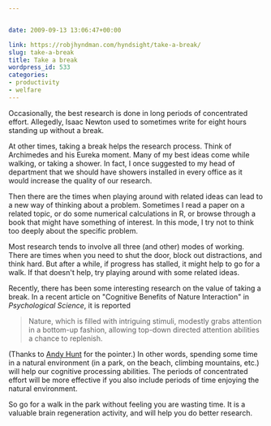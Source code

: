```yaml
---


date: 2009-09-13 13:06:47+00:00

link: https://robjhyndman.com/hyndsight/take-a-break/
slug: take-a-break
title: Take a break
wordpress_id: 533
categories:
- productivity
- welfare
---
```


Occasionally, the best research is done in long periods of concentrated effort. Allegedly, Isaac Newton used to sometimes write for eight hours standing up without a break.

At other times, taking a break helps the research process. Think of Archimedes and his Eureka moment.  Many of my best ideas come while walking, or taking a shower. In fact, I once suggested to my head of department that we should have showers installed in every office as it would increase the quality of our research.

Then there are the times when playing around with related ideas can lead to a new way of thinking about a problem. Sometimes I read a paper on a related topic, or do some numerical calculations in R, or browse through a book that might have something of interest. In this mode, I try not to think too deeply about the specific problem.

Most research tends to involve all three (and other) modes of working. There are times when you need to shut the door, block out distractions, and think hard. But after a while, if progress has stalled, it might help to go for a walk. If that doesn't help, try playing around with some related ideas.

Recently, there has been some interesting research on the value of taking a break. In a recent article on "Cognitive Benefits of Nature Interaction" in _Psychological Science_, it is reported


>Nature, which is filled with intriguing stimuli, modestly grabs attention in a bottom-up fashion, allowing top-down directed attention abilities a chance to replenish.


(Thanks to [Andy Hunt](http://blog.toolshed.com/2009/09/restoring-cognitive-function-cheap-and-easy.html) for the pointer.)
In other words, spending some time in a natural environment (in a park, on the beach, climbing mountains, etc.) will help our cognitive processing abilities. The periods of concentrated effort will be more effective if you also include periods of time enjoying the natural environment.

So go for a walk in the park without feeling you are wasting time. It is a valuable brain regeneration activity, and will help you do better research.
